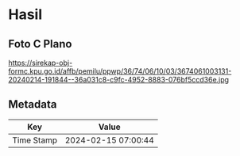 # Hasil

## Foto C Plano

https://sirekap-obj-formc.kpu.go.id/affb/pemilu/ppwp/36/74/06/10/03/3674061003131-20240214-191844--36a031c8-c9fc-4952-8883-076bf5ccd36e.jpg


## Metadata

| Key        | Value               |
| ---------- | ------------------- |
| Time Stamp | 2024-02-15 07:00:44 |



